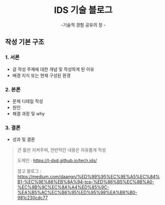 <!-- markdownlint-disable-next-line -->
<div align="center">

  <!-- markdownlint-disable-next-line -->
  # IDS 기술 블로그

-기술적 경험 공유의 창 - 


</div>

## 작성 기본 구조

### 1. 서론

- 글 작성 주제에 대한 개념 및 작성하게 된 이유
- 배경 지식 또는 현재 구성된 환경

### 2. 본론
- 문제 디테일 작성
- 원인
- 해결 과정 및 why

### 3. 결론
- 성과 및 결론


> 큰 틀만 지켜주며, 전반적인 내용은 자유롭게 작성
> 
> 도메인 : https://l-dxd.github.io/tech.ids/
> 
> 참고 블로그 : https://medium.com/daangn/%ED%99%95%EC%9E%A5%EC%84%B1-%EC%9E%88%EB%8A%94-tcp-%ED%86%B5%EC%8B%A0-%EC%8B%9C%EC%8A%A4%ED%85%9C-%EA%B5%AC%EC%B6%95%ED%95%98%EA%B8%B0-981c230cdc77
